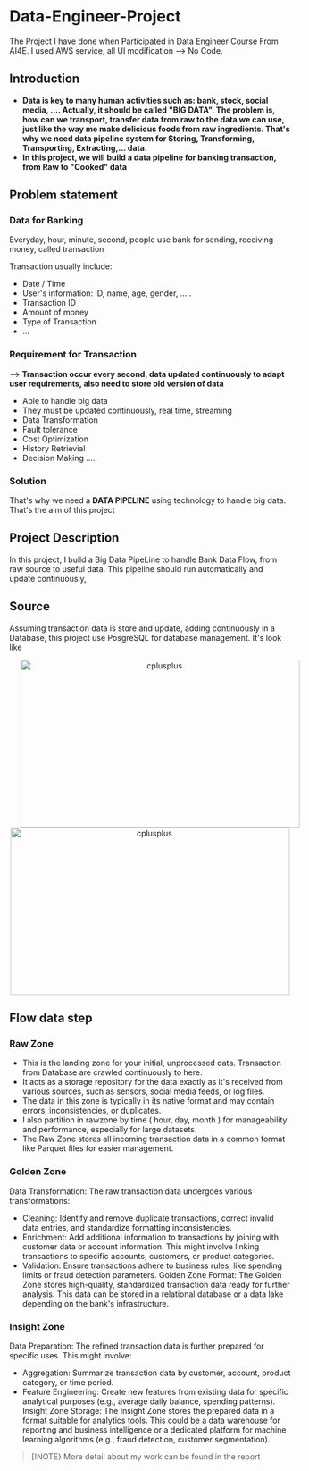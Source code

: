 # Data-Engineer-Project
The Project I have done when Participated in Data Engineer Course From AI4E. I used AWS service, all UI modification --> No Code.

## Introduction
* **Data is key to many human activities such as: bank, stock, social media, .... Actually, it should be called "BIG DATA". The problem is, how can we transport, transfer data from raw to the data we can use, just like the way me make delicious foods from raw ingredients. That's why we need data pipeline system for Storing, Transforming, Transporting, Extracting,... data.**
* **In this project, we will build a data pipeline for banking transaction, from Raw to "Cooked" data**

## Problem statement
### Data for Banking
Everyday, hour, minute, second, people use bank for sending, receiving money, called transaction

Transaction usually include:
* Date / Time
* User's information: ID, name, age, gender, .....
* Transaction ID
* Amount of money
* Type of Transaction
* ...
### Requirement for Transaction
--> **Transaction occur every second, data updated continuously to adapt user requirements, also need to store old version of data**
* Able to handle big data
* They must be updated continuously, real time, streaming
* Data Transformation
* Fault tolerance
* Cost Optimization
* History Retrievial
* Decision Making
.....
### Solution
That's why we need a **DATA PIPELINE** using technology to handle big data. That's the aim of this project
## Project Description
In this project, I build a Big Data PipeLine to handle Bank Data Flow, from raw source to useful data. This pipeline should run automatically and update continuously,
## Source
Assuming transaction data is store and update, adding continuously in a Database, this project use PosgreSQL for database management. It's look like


<p align="center">
  <a href="https://getbootstrap.com" target="_blank" rel="noreferrer">
    <img src="https://asia-1-fileserver-2.stringee.com/0/asia-1_1_HSG0R0KB4R18LCY/1690256547-postgreSQL-la-gi.png" alt="cplusplus" alt="bootstrap" width="500" height="300" style="padding-left:20px;padding-right:20px" />
  </a>
  <a href="#">  <img src="https://scontent.fhan3-2.fna.fbcdn.net/v/t39.30808-6/362289966_6165150346940955_2473050135674800960_n.jpg?_nc_cat=107&ccb=1-7&_nc_sid=5f2048&_nc_eui2=AeG4aMbTs4V1AQ3W7QzT4eVnODBNOP5h2TA4ME04_mHZMPK8ZkJKrsuMtJNFluKGdIxa6yY2bLOZEZaZKjr3f-Fk&_nc_ohc=vJTkF1yy60oAb7VlWrU&_nc_ht=scontent.fhan3-2.fna&oh=00_AfCfBzAgbZL01HqbQKhB94eQwz-_L3vbDl6bdwpbpsgCnQ&oe=662D61FD" alt="cplusplus" width="500" height="300" margin-right= "100px" ; />
  </a>
</p>

## Flow data step
### Raw Zone
* This is the landing zone for your initial, unprocessed data. Transaction from Database are crawled continuously to here.  
* It acts as a storage repository for the data exactly as it's received from various sources, such as sensors, social media feeds, or log files.
* The data in this zone is typically in its native format and may contain errors, inconsistencies, or duplicates.
* I also partition in rawzone by time ( hour, day, month ) for manageability and performance, especially for large datasets.
* The Raw Zone stores all incoming transaction data in a common format like Parquet files for easier management.

### Golden Zone
Data Transformation: The raw transaction data undergoes various transformations:

* Cleaning: Identify and remove duplicate transactions, correct invalid data entries, and standardize formatting inconsistencies.
* Enrichment: Add additional information to transactions by joining with customer data or account information. This might involve linking transactions to specific accounts, customers, or product categories.
* Validation: Ensure transactions adhere to business rules, like spending limits or fraud detection parameters.
Golden Zone Format:  The Golden Zone stores high-quality, standardized transaction data ready for further analysis. This data can be stored in a relational database or a data lake depending on the bank's infrastructure.

### Insight Zone
Data Preparation: The refined transaction data is further prepared for specific uses. This might involve:
  * Aggregation: Summarize transaction data by customer, account, product category, or time period.
  * Feature Engineering: Create new features from existing data for specific analytical purposes (e.g., average daily balance, spending patterns).
Insight Zone Storage: The Insight Zone stores the prepared data in a format suitable for analytics tools. This could be a data warehouse for reporting and business intelligence or a dedicated platform for machine learning algorithms (e.g., fraud detection, customer segmentation).

> [!NOTE}
> More detail about my work can be found in the report
